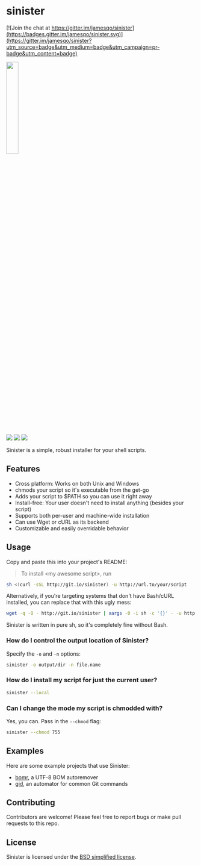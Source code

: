 # sinister

[![Join the chat at https://gitter.im/jamesqo/sinister](https://badges.gitter.im/jamesqo/sinister.svg)](https://gitter.im/jamesqo/sinister?utm_source=badge&utm_medium=badge&utm_campaign=pr-badge&utm_content=badge)

<img src="http://i.imgur.com/K5WhqMW.png" width="25%"/>

[![](https://img.shields.io/travis/jamesqo/sinister.svg?style=flat-square)]() [![](https://img.shields.io/badge/license-BSD-blue.svg?style=flat-square)](LICENSE) [![](https://img.shields.io/badge/gitter-join-FF2B6E.svg?style=flat-square)](https://gitter.im/jamesqo/sinister)

Sinister is a simple, robust installer for your shell scripts.

## Features

- Cross platform: Works on both Unix and Windows
- chmods your script so it's executable from the get-go
- Adds your script to $PATH so you can use it right away
- Install-free: Your user doesn't need to install anything (besides your script)
- Supports both per-user and machine-wide installation
- Can use Wget or cURL as its backend
- Customizable and easily overridable behavior

## Usage

Copy and paste this into your project's README:

> To install \<my awesome script>, run

```sh
sh <(curl -sSL http://git.io/sinister) -u http://url.to/your/script
```

Alternatively, if you're targeting systems that don't have Bash/cURL installed, you can replace that with this ugly mess:

```sh
wget -q -O - http://git.io/sinister | xargs -0 -i sh -c '{}' - -u http://url.to/your/script
```

Sinister is written in pure sh, so it's completely fine without Bash.

### How do I control the output location of Sinister?

Specify the `-o` and `-n` options:

```sh
sinister -o output/dir -n file.name
```

### How do I install my script for just the current user?

```sh
sinister --local
```

### Can I change the mode my script is chmodded with?

Yes, you can. Pass in the `--chmod` flag:

```sh
sinister --chmod 755
```

## Examples

Here are some example projects that use Sinister:

- [bomr](https://github.com/jamesqo/bomr), a UTF-8 BOM autoremover
- [gid](https://github.com/jamesqo/gid), an automator for common Git commands

## Contributing

Contributors are welcome! Please feel free to report bugs or make pull requests to this repo.

## License

Sinister is licensed under the [BSD simplified license](LICENSE).
